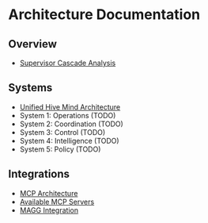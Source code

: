 # Architecture Documentation

## Overview
- [Supervisor Cascade Analysis](overview/supervisor-cascade-analysis.md)

## Systems
- [Unified Hive Mind Architecture](systems/hive-mind-unified.md)
- System 1: Operations (TODO)
- System 2: Coordination (TODO)
- System 3: Control (TODO) 
- System 4: Intelligence (TODO)
- System 5: Policy (TODO)

## Integrations
- [MCP Architecture](integrations/architecture.md)
- [Available MCP Servers](integrations/available-servers.md)
- [MAGG Integration](integrations/readme.md)
